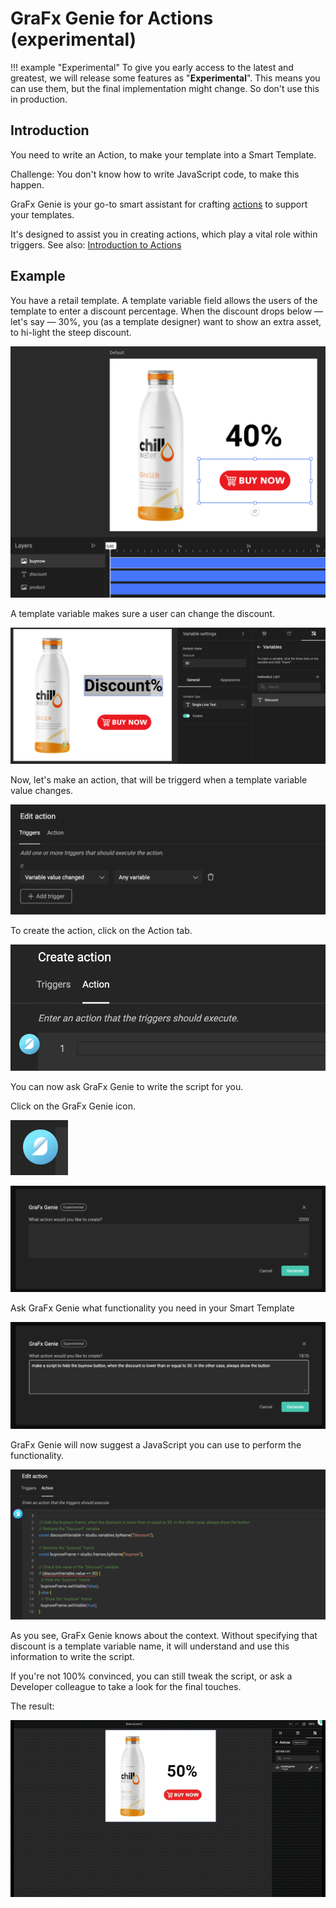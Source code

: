# GraFx Genie for Actions (experimental)

!!! example "Experimental"
	To give you early access to the latest and greatest, we will release some features as "**Experimental**". This means you can use them, but the final implementation might change. So don't use this in production.

## Introduction

You need to write an Action, to make your template into a Smart Template.

Challenge: You don't know how to write JavaScript code, to make this happen.

GraFx Genie is your go-to smart assistant for crafting [actions](../../../GraFx-Studio/guides/actions/create/) to support your templates. 

It's designed to assist you in creating actions, which play a vital role within triggers. See also: [Introduction to Actions](../../../GraFx-Studio/concepts/actions/)

## Example

You have a retail template. A template variable field allows the users of the template to enter a discount percentage.
When the discount drops below — let's say — 30%, you (as a template designer) want to show an extra asset, to hi-light the steep discount.

![image](template.png)

A template variable makes sure a user can change the discount.

![image](variable.png)

Now, let's make an action, that will be triggerd when a template variable value changes.

![image](trigger.png)

To create the action, click on the Action tab.

![image](action.png)

You can now ask GraFx Genie to write the script for you.

Click on the GraFx Genie icon.

![image](genie-icon.png)

![image](genie1.png)

Ask GraFx Genie what functionality you need in your Smart Template

![image](genie2.png)

GraFx Genie will now suggest a JavaScript you can use to perform the functionality.

![image](action2.png)

As you see, GraFx Genie knows about the context. Without specifying that discount is a template variable name, it will understand and use this information to write the script.

If you're not 100% convinced, you can still tweak the script, or ask a Developer colleague to take a look for the final touches.

The result:

![image](genie-in-action.gif)
